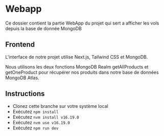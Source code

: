 # Webapp

Ce dossier contient la partie WebApp du projet qui sert a afficher les vols depuis la base de donnée MongoDB

## Frontend

L'interface de notre projet utilise Next.js, Tailwind CSS et MongoDB. 

Nous utilisons les deux fonctions MongoDB Realm getAllProducts et getOneProduct pour récupérer nos produits dans notre base de données MongoDB Atlas.

## Instructions

- Clonez cette branche sur votre système local
- Exécutez `npm install`
- Exécutez `nvm install v16.19.0`
- Exécutez `nvm use v16.19.0`
- Exécutez `npm run dev`